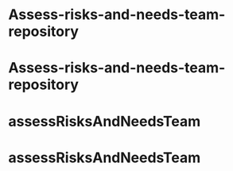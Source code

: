 # Assess-risks-and-needs-team-repository
# Assess-risks-and-needs-team-repository
# assessRisksAndNeedsTeam
# assessRisksAndNeedsTeam
